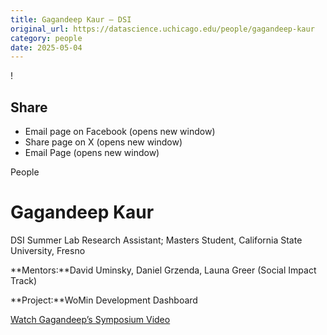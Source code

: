 ```yaml
---
title: Gagandeep Kaur – DSI
original_url: https://datascience.uchicago.edu/people/gagandeep-kaur
category: people
date: 2025-05-04
---
```


<!-- Table-like structure detected -->

!

## Share

* Email page on Facebook (opens new window)
* Share page on X (opens new window)
* Email Page (opens new window)

<!-- Table-like structure detected -->

People

# Gagandeep Kaur

DSI Summer Lab Research Assistant; Masters Student, California State University, Fresno

**Mentors:**David Uminsky, Daniel Grzenda, Launa Greer (Social Impact Track)

**Project:**WoMin Development Dashboard

[Watch Gagandeep’s Symposium Video](https://youtu.be/CYvYy0PVtn4)
